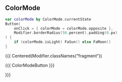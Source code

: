 ## ColorMode

```kotlin 0|1,3,6|0
var colorMode by ColorMode.currentState
Button(
    onClick = { colorMode = colorMode.opposite },
    Modifier.borderRadius(50.percent).padding(0.px)
) {
    if (colorMode.isLight) FaSun() else FaMoon()
}
```

{{{ Centered(Modifier.classNames("fragment"))

{{{ ColorModeButton }}}

}}}
